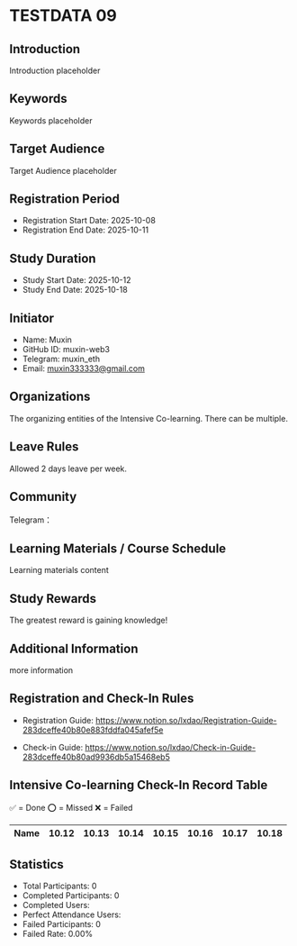 # TESTDATA 09

## Introduction

Introduction placeholder

## Keywords

Keywords placeholder

## Target Audience

Target Audience placeholder

## Registration Period

- Registration Start Date: 2025-10-08
- Registration End Date: 2025-10-11

## Study Duration

- Study Start Date: 2025-10-12
- Study End Date: 2025-10-18

## Initiator

- Name: Muxin
- GitHub ID: muxin-web3
- Telegram: muxin_eth
- Email: muxin333333@gmail.com

## Organizations

The organizing entities of the Intensive Co-learning. There can be multiple. 

## Leave Rules

Allowed 2 days leave per week.

## Community

Telegram：

## Learning Materials / Course Schedule

Learning materials content

## Study Rewards

The greatest reward is gaining knowledge!

## Additional Information

more information

## Registration and Check-In Rules

- Registration Guide: https://www.notion.so/lxdao/Registration-Guide-283dceffe40b80e883fddfa045afef5e

- Check-in Guide: https://www.notion.so/lxdao/Check-in-Guide-283dceffe40b80ad9936db5a15468eb5

## Intensive Co-learning Check-In Record Table

✅ = Done ⭕️ = Missed ❌ = Failed

<!-- START_COMMIT_TABLE -->
| Name | 10.12 | 10.13 | 10.14 | 10.15 | 10.16 | 10.17 | 10.18 |
| ------------- | ---- | ---- | ---- | ---- | ---- | ---- | ---- |
<!-- END_COMMIT_TABLE -->


<!-- STATISTICALDATA_START -->
## Statistics

- Total Participants: 0
- Completed Participants: 0
- Completed Users: 
- Perfect Attendance Users: 
- Failed Participants: 0
- Failed Rate: 0.00%
<!-- STATISTICALDATA_END -->
